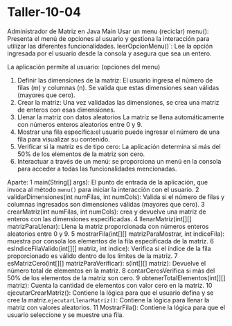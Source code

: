 # Taller-10-04
Administrador de Matriz en Java
Main 
Usar un menu (reciclar)
  menu(): Presenta el menú de opciones al usuario y gestiona la interacción para utilizar las diferentes funcionalidades.
  leerOpcionMenu()`: Lee la opción ingresada por el usuario desde la consola y asegura que sea un entero.

La aplicación permite al usuario: (opciones del menu)

1.  Definir las dimensiones de la matriz: El usuario ingresa el número de filas (m) y columnas (n). Se valida que estas dimensiones sean válidas (mayores que cero).
2.  Crear la matriz: Una vez validadas las dimensiones, se crea una matriz de enteros con esas dimensiones.
3.  Llenar la matriz con datos aleatorios La matriz se llena automáticamente con números enteros aleatorios entre 0 y 9.
4.  Mostrar una fila específica:el usuario puede ingresar el número de una fila para visualizar su contenido.
5.  Verificar si la matriz es de tipo cero: La aplicación determina si más del 50% de los elementos de la matriz son cero.
6.  Interactuar a través de un menú: se proporciona un menú en la consola para acceder a todas las funcionalidades mencionadas.

Aparte:
1 main(String[] args): El punto de entrada de la aplicación, que invoca al método `menu()` para iniciar la interacción con el usuario.
2 validarDimensiones(int numFilas, int numCols): Valida si el número de filas y columnas ingresados son dimensiones válidas (mayores que cero).
3 crearMatriz(int numFilas, int numCols): crea y devuelve una matriz de enteros con las dimensiones especificadas.
4 llenarMatriz(int[][] matrizParaLlenar): Llena la matriz proporcionada con números enteros aleatorios entre 0 y 9.
5 mostrarFila(int[][] matrizParaMostrar, int indiceFila): muestra por consola los elementos de la fila especificada de la matriz.
6 esIndiceFilaValido(int[][] matriz, int indice): Verifica si el índice de la fila proporcionado es válido dentro de los límites de la matriz. 
7 esMatrizCero(int[][] matrizParaVerificar): s(int[][] matriz): Devuelve el número total de elementos en la matriz.
8 contarCerosVerifica si más del 50% de los elementos de la matriz son cero.
9 obtenerTotalElementos(int[][] matriz): Cuenta la cantidad de elementos con valor cero en la matriz.
10 ejecutarCrearMatriz(): Contiene la lógica para que el usuario defina y se cree la matriz.`ejecutarLlenarMatriz()`: Contiene la lógica para llenar la matriz con valores aleatorios.
11 MostrarFila(): Contiene la lógica para que el usuario seleccione y se muestre una fila.


